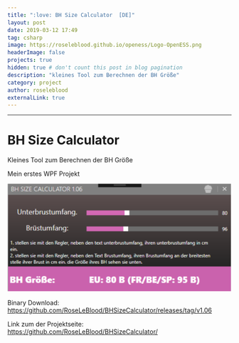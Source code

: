 ```yaml
---
title: ":love: BH Size Calculator  [DE]"
layout: post
date: 2019-03-12 17:49
tag: csharp
image: https://roseleblood.github.io/openess/Logo-OpenESS.png
headerImage: false
projects: true
hidden: true # don't count this post in blog pagination
description: "kleines Tool zum Berechnen der BH Größe"
category: project
author: roseleblood
externalLink: true
---
```


---

# BH Size Calculator

Kleines Tool zum Berechnen der BH Größe

Mein erstes WPF Projekt

![Screenshot]( https://raw.githubusercontent.com/RoseLeBlood/BHSizeCalculator/master/img/scr_main.png)

Binary Download: https://github.com/RoseLeBlood/BHSizeCalculator/releases/tag/v1.06

Link zum der Projektseite: https://github.com/RoseLeBlood/BHSizeCalculator/

